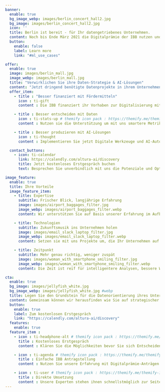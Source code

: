 ```yaml
---
banner:
  enable: true
  bg_image_webp: images/berlin_concert_hall2.jpg
  bg_image: images/berlin_concert_hall2.jpg
  icon: ''
  title: Berlin ist bereit - für Ihr datengetriebenes Unternehmen.
  content: Noch bis Ende März 2021 die Digitalprämie der IBB nutzen und aus Ihren Unternehmensdaten echten Mehrwert generieren
  button:
    enable: false
    label: Learn more
    link: "#ml_use_cases"

offer:
  enable: true
  image: images/berlin_mall.jpg
  image_webp: images/berlin_mall.jpg
  title: "Verwirklichen Sie ihre Daten-Strategie & AI-Lösungen"
  content: "Jetzt dringend benötigte Datenprojekte in ihrem Unternehmen angehen mit dem Digitalförderprogramm der IBB und Altura.ai"
  offer_item:
    - title : "Besser finanziert mit Fördermitteln"
      icon : ti-gift
      content : Die IBB finanziert ihr Vorhaben zur Digitalisierung mit Altura.ai noch bis Ende März zu 50%

    - title : Besser entscheiden mit Daten
      icon : ti-stats-up # themify icon pack : https://themify.me/themify-icons
      content : Nutzen sie die Unterstützung um mit uns smartere Metriken für Ihr Unternehmen zu entwickeln

    - title : Besser produzieren mit AI-Lösungen
      icon : ti-thought
      content : Implementieren Sie jetzt Digitale Werkzeuge und AI-Automatisierungstechnik mit uns

  contact_buttons:
    - icon: ti-calendar
      link: https://calendly.com/altura-ai/discovery
      title: Jetzt kostenloses Erstgespräch buchen
      text: Besprechen Sie unverbindlich mit uns die Potenziale und Optionen zur Digitalisierung in Ihrer Firma

image_feature:
  enable: true
  title: Ihre Vorteile
  image_feature_item:
    - title: Expertise
      subtitle: Frischer Blick, langjährige Erfahrung
      image: images/airport_baggages_filter.jpg
      image_webp: images/airport_baggages_filter.webp
      content: Wir unterstützen Sie auf Basis unserer Erfahrung im Aufbau digitaler Startups und Management Informationssystemen.

    - title: Technologien
      subtitle: Zukunftsmusik ins Unternehmen holen
      image: images/email_slack_laptop_filter.jpg
      image_webp: images/email_slack_laptop_filter.webp
      content: Setzen sie mit uns Projekte um, die Ihr Unternehmen auf technologischer Seite nachhaltig zukunftssicher machen.

    - title: Zeitpunkt
      subtitle: Mehr genau richtig, weniger zuspät
      image: images/woman_with_smartphone_smiling_filter.jpg
      image_webp: images/woman_with_smartphone_smiling_filter.webp
      content: Die Zeit ist reif für intelligentere Analysen, bessere Werkzeuge und mehr Transparenz bei Homeoffice und co.

cta:
  enable: true
  bg_image: images/jellyfish_white.jpg
  bg_image_webp: images/jellyfish_white.jpg #webp
  title: Legen Sie den Grundstein für die Datenorientierung ihres Unternehmens
  content: Gemeinsam können wir herausfinden wie Sie auf strategischer und operativer Ebene von Daten- und Machine-Learning Technologien profitieren können.
  button:
    enable: true
    label: Zum kostenlosen Erstgespräch
    link: "https://calendly.com/altura-ai/discovery"
  features:
    enable: true
  feature_item :
    - icon : ti-headphone-alt # themify icon pack : https://themify.me/themify-icons
      title : Kostenloses Erstgespräch
      content : Klären Sie die Möglichkeiten bevor Sie sich Entscheiden.

    - icon : ti-agenda # themify icon pack : https://themify.me/themify-icons
      title : Einfache IBB Antragstellung
      content : Nutzen Sie unsere Erfahrung mit Digitalprämie-Anträgen.

    - icon : ti-user # themify icon pack : https://themify.me/themify-icons
      title : Direkte Umsetzung
      content : Unsere Experten stehen ihnen schnellstmöglich zur Seite.
---
```

